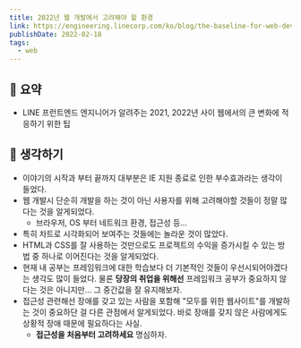 ```yaml
---
title: 2022년 웹 개발에서 고려해야 할 환경
link: https://engineering.linecorp.com/ko/blog/the-baseline-for-web-development-in-2022/
publishDate: 2022-02-18
tags:
  - web
---
```


## 📝 요약

- LINE 프런트엔드 엔지니어가 알려주는 2021, 2022년 사이 웹에서의 큰 변화에 적응하기 위한 팁

## 🤔 생각하기

- 이야기의 시작과 부터 끝까지 대부분은 IE 지원 종료로 인한 부수효과라는 생각이 들었다.
- 웹 개발시 단순히 개발을 하는 것이 아닌 사용자를 위해 고려해야할 것들이 정말 많다는 것을 알게되었다.
  - 브라우저, OS 부터 네트워크 환경, 접근성 등...
- 특히 차트로 시각화되어 보여주는 것들에는 놀라운 것이 많았다.
- HTML과 CSS를 잘 사용하는 것만으로도 프로젝트의 수익을 증가시킬 수 있는 방법 중 하나로 이어진다는 것을 알게되었다.
- 현재 내 공부는 프레임워크에 대한 학습보다 더 기본적인 것들이 우선시되어야겠다는 생각도 많이 들었다. 물론 **당장의 취업을 위해선** 프레임워크 공부가 중요하지 않다는 것은 아니지만... 그 중간값을 잘 유지해보자.
- 접근성 관련해선 장애를 갖고 있는 사람을 포함해 "모두를 위한 웹사이트"를 개발하는 것이 중요하단 걸 다른 관점에서 알게되었다. 바로 장애를 갖지 않은 사람에게도 상황적 장애 때문에 필요하다는 사실.
  - **접근성을 처음부터 고려하세요** 명심하자.
